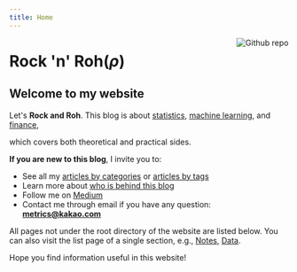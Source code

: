 ```yaml
---
title: Home
---
```

<img src="/./_index_files/roh_image.jpg" style="max-width:20%;min-width:50px;float:right;" alt="Github repo"/>

# Rock 'n' Roh($\rho$)

## Welcome to my website 

Let's **Rock and Roh**. This blog is about [statistics](/categories/statistics/), [machine learning](/categories/machine/), and [finance](/tags/finance/), 

which covers both theoretical and practical sides. 

**If you are new to this blog**, I invite you to:

* See all my [articles by categories](/categories/) or [articles by tags](/tags/)
* Learn more about [who is behind this blog](/about/)
* Follow me on [Medium](https://medium.com/@corr.roh)
* Contact me through email if you have any question: **metrics@kakao.com**

All pages not under the root directory of the website are listed below. You can also visit the list page of a single section, e.g.,  [Notes](/note/), [Data](/data/). 

Hope you find information useful in this website!

